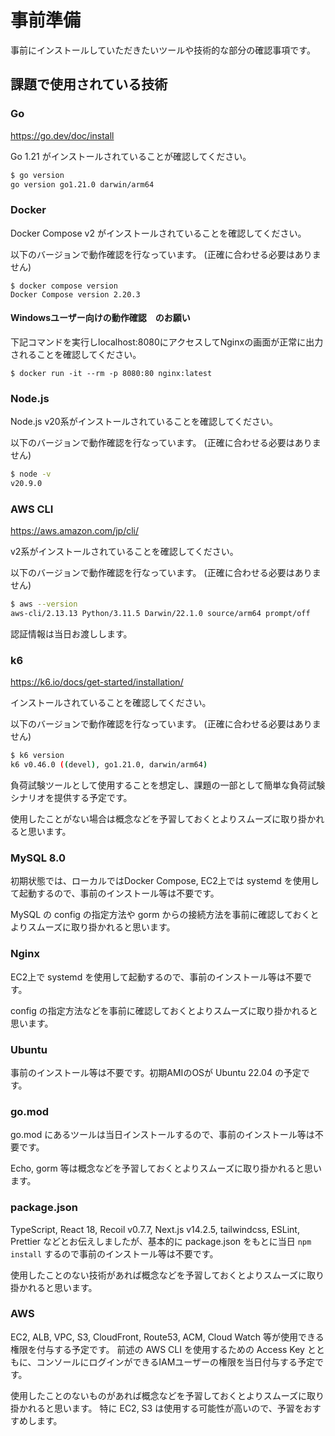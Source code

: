 # 事前準備

事前にインストールしていただきたいツールや技術的な部分の確認事項です。

## 課題で使用されている技術

### Go

https://go.dev/doc/install

Go 1.21 がインストールされていることが確認してください。

```sh
$ go version
go version go1.21.0 darwin/arm64
```

### Docker

Docker Compose v2 がインストールされていることを確認してください。

以下のバージョンで動作確認を行なっています。 (正確に合わせる必要はありません)

```
$ docker compose version
Docker Compose version 2.20.3
```
#### Windowsユーザー向けの動作確認　のお願い

下記コマンドを実行しlocalhost:8080にアクセスしてNginxの画面が正常に出力されることを確認してください。
```
$ docker run -it --rm -p 8080:80 nginx:latest
```

### Node.js

Node.js v20系がインストールされていることを確認してください。

以下のバージョンで動作確認を行なっています。 (正確に合わせる必要はありません)

```sh
$ node -v
v20.9.0
```

### AWS CLI

https://aws.amazon.com/jp/cli/

v2系がインストールされていることを確認してください。

以下のバージョンで動作確認を行なっています。 (正確に合わせる必要はありません)

```sh
$ aws --version
aws-cli/2.13.13 Python/3.11.5 Darwin/22.1.0 source/arm64 prompt/off
```

認証情報は当日お渡しします。

### k6

https://k6.io/docs/get-started/installation/

インストールされていることを確認してください。

以下のバージョンで動作確認を行なっています。 (正確に合わせる必要はありません)

```sh
$ k6 version
k6 v0.46.0 ((devel), go1.21.0, darwin/arm64)
```

負荷試験ツールとして使用することを想定し、課題の一部として簡単な負荷試験シナリオを提供する予定です。

使用したことがない場合は概念などを予習しておくとよりスムーズに取り掛かれると思います。

### MySQL 8.0

初期状態では、ローカルではDocker Compose, EC2上では systemd を使用して起動するので、事前のインストール等は不要です。

MySQL の config の指定方法や gorm からの接続方法を事前に確認しておくとよりスムーズに取り掛かれると思います。

### Nginx

EC2上で systemd を使用して起動するので、事前のインストール等は不要です。

config の指定方法などを事前に確認しておくとよりスムーズに取り掛かれると思います。

### Ubuntu

事前のインストール等は不要です。初期AMIのOSが Ubuntu 22.04 の予定です。

### go.mod

go.mod にあるツールは当日インストールするので、事前のインストール等は不要です。

Echo, gorm 等は概念などを予習しておくとよりスムーズに取り掛かれると思います。

### package.json

TypeScript, React 18, Recoil v0.7.7, Next.js v14.2.5, tailwindcss, ESLint, Prettier などとお伝えしましたが、基本的に package.json をもとに当日 `npm install` するので事前のインストール等は不要です。

使用したことのない技術があれば概念などを予習しておくとよりスムーズに取り掛かれると思います。

### AWS

EC2, ALB, VPC, S3, CloudFront, Route53, ACM, Cloud Watch 等が使用できる権限を付与する予定です。
前述の AWS CLI を使用するための Access Key とともに、コンソールにログインができるIAMユーザーの権限を当日付与する予定です。

使用したことのないものがあれば概念などを予習しておくとよりスムーズに取り掛かれると思います。
特に EC2, S3 は使用する可能性が高いので、予習をおすすめします。
